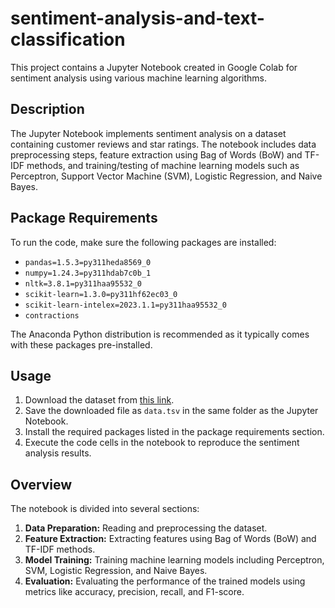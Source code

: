 # sentiment-analysis-and-text-classification


This project contains a Jupyter Notebook created in Google Colab for sentiment analysis using various machine learning algorithms.

## Description

The Jupyter Notebook implements sentiment analysis on a dataset containing customer reviews and star ratings. The notebook includes data preprocessing steps, feature extraction using Bag of Words (BoW) and TF-IDF methods, and training/testing of machine learning models such as Perceptron, Support Vector Machine (SVM), Logistic Regression, and Naive Bayes.

## Package Requirements

To run the code, make sure the following packages are installed:

- `pandas=1.5.3=py311heda8569_0`
- `numpy=1.24.3=py311hdab7c0b_1`
- `nltk=3.8.1=py311haa95532_0`
- `scikit-learn=1.3.0=py311hf62ec03_0`
- `scikit-learn-intelex=2023.1.1=py311haa95532_0`
- `contractions`

The Anaconda Python distribution is recommended as it typically comes with these packages pre-installed.

## Usage

1. Download the dataset from [this link](https://web.archive.org/web/20201127142707if_/https://s3.amazonaws.com/amazon-reviews-pds/tsv/amazon_reviews_us_Office_Products_v1_00.tsv.gz).
2. Save the downloaded file as `data.tsv` in the same folder as the Jupyter Notebook.
3. Install the required packages listed in the package requirements section.
4. Execute the code cells in the notebook to reproduce the sentiment analysis results.


## Overview

The notebook is divided into several sections:

1. **Data Preparation:** Reading and preprocessing the dataset.
2. **Feature Extraction:** Extracting features using Bag of Words (BoW) and TF-IDF methods.
3. **Model Training:** Training machine learning models including Perceptron, SVM, Logistic Regression, and Naive Bayes.
4. **Evaluation:** Evaluating the performance of the trained models using metrics like accuracy, precision, recall, and F1-score.


